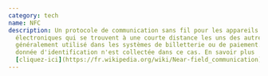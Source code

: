 ```yaml
---
category: tech
name: NFC
description: Un protocole de communication sans fil pour les appareils
  électroniques qui se trouvent à une courte distance les uns des autres,
  généralement utilisé dans les systèmes de billetterie ou de paiement. Aucune
  donnée d'identification n'est collectée dans ce cas. En savoir plus
  [cliquez-ici](https://fr.wikipedia.org/wiki/Near-field_communication)
---
```

